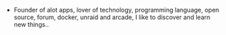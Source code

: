 - Founder of alot apps, lover of technology, programming language, open source, forum, docker, unraid and arcade, I like to discover and learn new things..
  <br>








































































































































































































































































































































































































































































































































































































































































